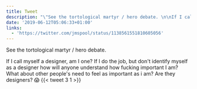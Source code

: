 ```yaml
---
title: Tweet
description: "\"See the tortological martyr / hero debate. \n\nIf I call myself a designer, am I one? If I do the job, but don't identify myself as a designer how will anyone understand how fucking important I am? What about other people's need to feel as important as i am? Are they designers? \U0001F631 \""
date: '2019-06-12T05:06:33+01:00'
links:
  - 'https://twitter.com/jmspool/status/1138561551810605056'
---
```

See the tortological martyr / hero debate. 

If I call myself a designer, am I one? If I do the job, but don't identify myself as a designer how will anyone understand how fucking important I am? What about other people's need to feel as important as i am? Are they designers? 😱 
      {{< tweet 3 1 >}}
    
